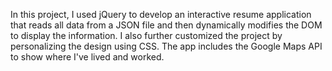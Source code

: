 In this project, I used jQuery to develop an interactive resume application that reads all data from a JSON file and then dynamically modifies the DOM to display the information. I also further customized the project by personalizing the design using CSS. The app includes the Google Maps API to show where I've lived and worked. 
